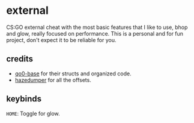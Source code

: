 # external
 
 CS:GO external cheat with the most basic features that I like to use, bhop and glow, really focused on performance.
 This is a personal and for fun project, don't expect it to be reliable for you.

## credits

- [qo0-base](https://github.com/rollraw/qo0-base) for their structs and organized code.
- [hazedumper](https://github.com/frk1/hazedumper) for all the offsets.

## keybinds

`HOME`: Toggle for glow.
